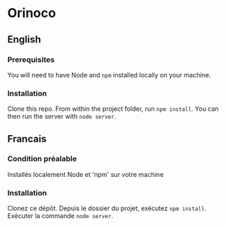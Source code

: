 # Orinoco #


## English

### Prerequisites ###

You will need to have Node and `npm` installed locally on your machine.

### Installation ###

Clone this repo. 
From within the project folder, run `npm install`. 
You can then run the server with `node server`. 

## Francais 

### Condition préalable ###

Installés localement Node et 'npm' sur votre machine 

### Installation ###

Clonez ce dépôt. 
Depuis le dossier du projet, exécutez `npm install`.
Exécuter la commande `node server`. 
